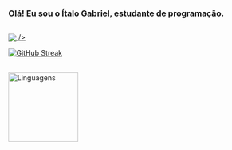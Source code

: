### Olá! Eu sou o Ítalo Gabriel, estudante de programação.
##

<a href="https://github.com/italocas/github-readme-stats">
  <img align="center" src="https://github-readme-stats.vercel.app/api?username=italocas&show_icons=true&theme=tokyonight" <br> />
</a>
<br>


<a href="https://git.io/streak-stats"><img src="https://github-readme-streak-stats.herokuapp.com?user=italocas&theme=tokyonight&card_height=180" alt="GitHub Streak" /></a>

<br>
<a href="https://github.com/italocas/github-readme-stats">
  <img align="center" alt="Linguagens" height="140"  src="https://github-readme-stats.vercel.app/api/top-langs/?username=italocas&layout=compact&show_icons=true&theme=tokyonight" />
</a>



          
